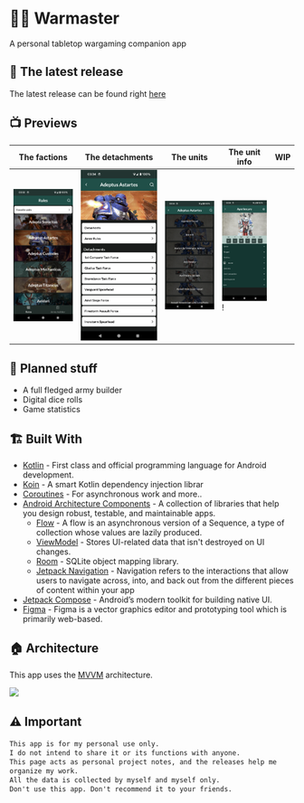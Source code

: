 # :scroll::game_die: Warmaster 

A personal tabletop wargaming companion app 

## :steam_locomotive: The latest release
The latest release can be found right [here](https://github.com/Aredruss/Warmaster/releases)

## :tv: Previews

| The factions | The detachments  | The units  | The unit info | WIP |
|--|---|---|---|---|
|![](./images/factions.png)|![](./images/detachments.png)|![](./images/units.png)|![](./images/unit.png)!|[](./images/wip.png)|

## :ocean: Planned stuff
+ A full fledged army builder
+ Digital dice rolls
+ Game statistics

## :building_construction: Built With
- [Kotlin](https://kotlinlang.org/) - First class and official programming language for Android development.
- [Koin](https://insert-koin.io/) - A smart Kotlin dependency injection librar  
- [Coroutines](https://kotlinlang.org/docs/reference/coroutines-overview.html) - For asynchronous work and more..
- [Android Architecture Components](https://developer.android.com/topic/libraries/architecture) - A collection of libraries that help you design robust, testable, and maintainable apps.
    - [Flow](https://kotlinlang.org/docs/reference/coroutines/flow.html) - A flow is an asynchronous version of a Sequence, a type of collection whose values are lazily produced.
    - [ViewModel](https://developer.android.com/topic/libraries/architecture/viewmodel) - Stores UI-related data that isn't destroyed on UI changes.
    - [Room](https://developer.android.com/topic/libraries/architecture/room) - SQLite object mapping library.
    - [Jetpack Navigation](https://developer.android.com/guide/navigation) - Navigation refers to the interactions that allow users to navigate across, into, and back out from the different pieces of content within your app
- [Jetpack Compose](https://developer.android.com/jetpack/compose) - Android’s modern toolkit for building native UI.
- [Figma](https://figma.com/) - Figma is a vector graphics editor and prototyping tool which is primarily web-based.

## :house: Architecture
This app uses the [MVVM](https://developer.android.com/jetpack/docs/guide#recommended-app-arch) architecture.

![](https://github.com/TheCodeMonks/Notes-App/blob/master/screenshots/ANDROID%20ROOM%20DB%20DIAGRAM.jpg)

##  :warning: Important
```
This app is for my personal use only.
I do not intend to share it or its functions with anyone.
This page acts as personal project notes, and the releases help me organize my work.
All the data is collected by myself and myself only.
Don't use this app. Don't recommend it to your friends.
```
